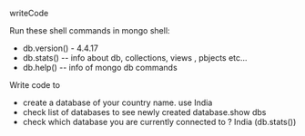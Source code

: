 writeCode

Run these shell commands in mongo shell:

- db.version() - 4.4.17
- db.stats() -- info about db, collections, views , pbjects etc...
- db.help() -- info of mongo db commands

Write code to

- create a database of your country name. use India
- check list of databases to see newly created database.show dbs
- check which database you are currently connected to ? India (db.stats())
